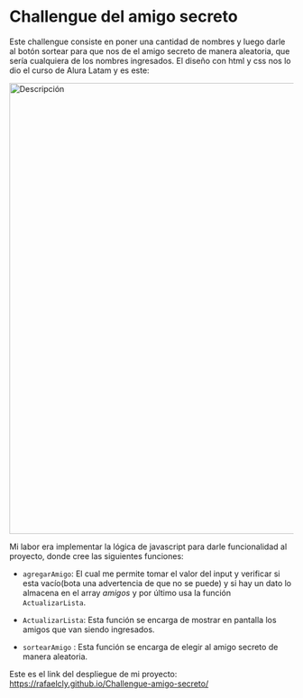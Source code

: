 # Challengue del amigo secreto

Este challengue consiste en poner una cantidad de nombres y luego darle al botón sortear para que nos de el amigo secreto de manera aleatoria, que sería cualquiera de los nombres ingresados. El diseño con html y css nos lo dio el curso de Alura Latam y es este:

<img src="https://github.com/user-attachments/assets/860bb52f-589f-4be2-a616-7e579312a97f" alt="Descripción" width="800">

Mi labor era implementar la lógica de javascript para darle funcionalidad al proyecto, donde cree las siguientes funciones:

- `agregarAmigo`: El cual me permite tomar el valor del input y verificar si esta vacío(bota una advertencia de que no se puede) y si hay un dato lo almacena en el array *amigos* y por último usa la función `ActualizarLista`.

- `ActualizarLista`: Esta función se encarga de mostrar en pantalla los amigos que van siendo ingresados.

- `sortearAmigo` : Esta función se encarga de elegir al amigo secreto de manera aleatoria.
  
Este es el link del despliegue de mi proyecto:  https://rafaelcly.github.io/Challengue-amigo-secreto/

